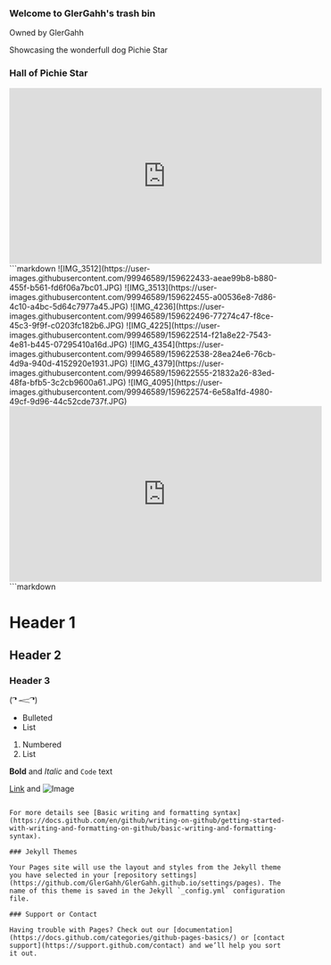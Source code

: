 ### Welcome to GlerGahh's trash bin
Owned by GlerGahh

Showcasing the wonderfull dog Pichie Star
### Hall of Pichie Star
<iframe width="560" height="315" src="https://www.youtube.com/embed/SIuF37EWaLU" title="YouTube video player" frameborder="0" allow="accelerometer; autoplay; clipboard-write; encrypted-media; gyroscope; picture-in-picture" allowfullscreen></iframe>
```markdown
![IMG_3512](https://user-images.githubusercontent.com/99946589/159622433-aeae99b8-b880-455f-b561-fd6f06a7bc01.JPG)
![IMG_3513](https://user-images.githubusercontent.com/99946589/159622455-a00536e8-7d86-4c10-a4bc-5d64c7977a45.JPG)
![IMG_4236](https://user-images.githubusercontent.com/99946589/159622496-77274c47-f8ce-45c3-9f9f-c0203fc182b6.JPG)
![IMG_4225](https://user-images.githubusercontent.com/99946589/159622514-f21a8e22-7543-4e81-b445-07295410a16d.JPG)
![IMG_4354](https://user-images.githubusercontent.com/99946589/159622538-28ea24e6-76cb-4d9a-940d-4152920e1931.JPG)
![IMG_4379](https://user-images.githubusercontent.com/99946589/159622555-21832a26-83ed-48fa-bfb5-3c2cb9600a61.JPG)
![IMG_4095](https://user-images.githubusercontent.com/99946589/159622574-6e58a1fd-4980-49cf-9d96-44c52cde737f.JPG)

<iframe width="560" height="315" src="https://www.youtube.com/embed/SIuF37EWaLU" title="YouTube video player" frameborder="0" allow="accelerometer; autoplay; clipboard-write; encrypted-media; gyroscope; picture-in-picture" allowfullscreen></iframe>
```markdown




# Header 1
## Header 2
### Header 3

( ͡❛ 𝆒 ͡❛)
- Bulleted
- List

1. Numbered
2. List

**Bold** and _Italic_ and `Code` text

[Link](url) and ![Image](src)
```

For more details see [Basic writing and formatting syntax](https://docs.github.com/en/github/writing-on-github/getting-started-with-writing-and-formatting-on-github/basic-writing-and-formatting-syntax).

### Jekyll Themes

Your Pages site will use the layout and styles from the Jekyll theme you have selected in your [repository settings](https://github.com/GlerGahh/GlerGahh.github.io/settings/pages). The name of this theme is saved in the Jekyll `_config.yml` configuration file.

### Support or Contact

Having trouble with Pages? Check out our [documentation](https://docs.github.com/categories/github-pages-basics/) or [contact support](https://support.github.com/contact) and we’ll help you sort it out.
